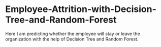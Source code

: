 # Employee-Attrition-with-Decision-Tree-and-Random-Forest
Here I am predicting whether the employee will stay or leave the organization with the help of Decision Tree and Random Forest.
